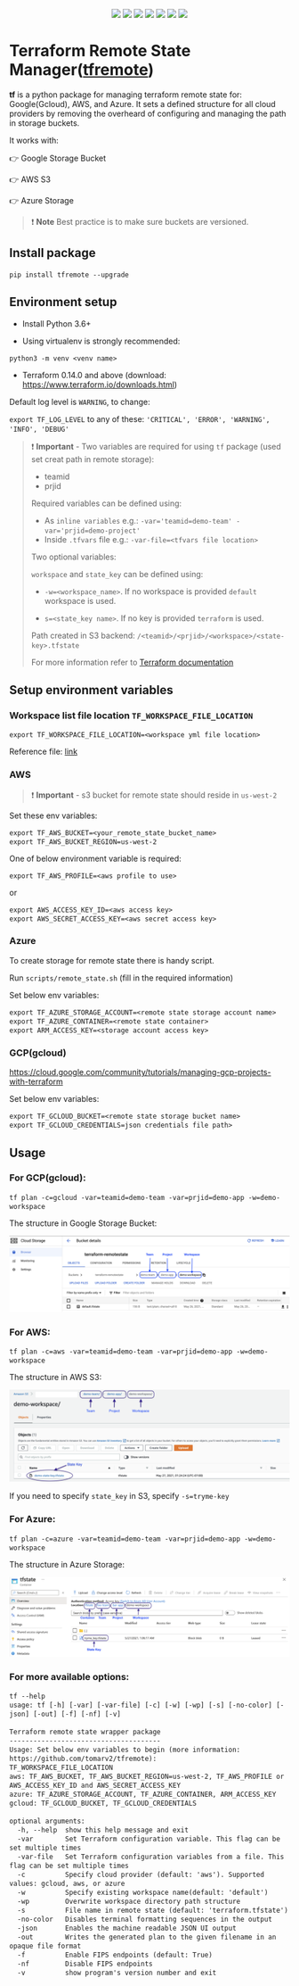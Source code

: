 <p align="center">
    <a href="https://github.com/tomarv2/tfremote/actions/workflows/checks.yml" alt="Check">
        <img src="https://github.com/tomarv2/tfremote/actions/workflows/checks.yml/badge.svg?branch=main" /></a>
    <a href="https://www.apache.org/licenses/LICENSE-2.0" alt="GitHub tag">
        <img src="https://img.shields.io/github/license/tomarv2/tfremote" /></a>
    <a href="https://github.com/tomarv2/tfremote/tags" alt="GitHub tag">
        <img src="https://img.shields.io/github/v/tag/tomarv2/tfremote" /></a>
    <a href="https://github.com/tomarv2/tfremote/pulse" alt="Activity">
        <img src="https://img.shields.io/github/commit-activity/m/tomarv2/tfremote" /></a>
    <a href="https://stackoverflow.com/users/6679867/tomarv2" alt="Stack Exchange reputation">
        <img src="https://img.shields.io/stackexchange/stackoverflow/r/6679867"></a>
    <a href="https://discord.gg/XH975bzN" alt="chat on Discord">
        <img src="https://img.shields.io/discord/813961944443912223?logo=discord"></a>
    <a href="https://twitter.com/intent/follow?screen_name=varuntomar2019" alt="follow on Twitter">
        <img src="https://img.shields.io/twitter/follow/varuntomar2019?style=social&logo=twitter"></a>
</p>

# Terraform Remote State Manager([tfremote](https://pypi.org/project/tfremote/))

**tf** is a python package for managing terraform remote state for: Google(Gcloud), AWS, and Azure.
It sets a defined structure for all cloud providers by removing the overheard of configuring and managing the path in storage buckets.

It works with:

:point_right: Google Storage Bucket

:point_right: AWS S3

:point_right: Azure Storage

> ❗️ **Note** Best practice is to make sure buckets are versioned.

## Install package

```
pip install tfremote --upgrade
```

## Environment setup

- Install Python 3.6+

- Using virtualenv is strongly recommended:

```
python3 -m venv <venv name>
```

- Terraform 0.14.0 and above (download: https://www.terraform.io/downloads.html)

Default log level is `WARNING`, to change:

`export TF_LOG_LEVEL` to any of these: `'CRITICAL', 'ERROR', 'WARNING', 'INFO', 'DEBUG'`

> ❗️ **Important** - Two variables are required for using `tf` package (used set creat path in remote storage):
>
> - teamid
> - prjid
>
> Required variables can be defined using:
>
> - As `inline variables` e.g.: `-var='teamid=demo-team' -var='prjid=demo-project'`
> - Inside `.tfvars` file e.g.: `-var-file=<tfvars file location> `
>
> Two optional variables:
>
> `workspace` and `state_key` can be defined using:
>
> - `-w=<workspace_name>`. If no workspace is provided `default` workspace is used.
>
> - `s=<state_key name>`. If no key is provided `terraform` is used.
>
> Path created in S3 backend: `/<teamid>/<prjid>/<workspace>/<state-key>.tfstate`
>
> For more information refer to [Terraform documentation](https://www.terraform.io/docs/language/values/variables.html)

## Setup environment variables

### Workspace list file location `TF_WORKSPACE_FILE_LOCATION`

```
export TF_WORKSPACE_FILE_LOCATION=<workspace yml file location>
```

Reference file: [link](scripts/workspaces.yml)

### AWS

> ❗️ **Important** - s3 bucket for remote state should reside in `us-west-2`

Set these env variables:

```
export TF_AWS_BUCKET=<your_remote_state_bucket_name>
export TF_AWS_BUCKET_REGION=us-west-2
```

One of below environment variable is required:

```
export TF_AWS_PROFILE=<aws profile to use>
```

or

```
export AWS_ACCESS_KEY_ID=<aws access key>
export AWS_SECRET_ACCESS_KEY=<aws secret access key>
```

### Azure

To create storage for remote state there is handy script.

Run `scripts/remote_state.sh` (fill in the required information)

Set below env variables:

```
export TF_AZURE_STORAGE_ACCOUNT=<remote state storage account name>
export TF_AZURE_CONTAINER=<remote state container>
export ARM_ACCESS_KEY=<storage account access key>
```

### GCP(gcloud)

https://cloud.google.com/community/tutorials/managing-gcp-projects-with-terraform

Set below env variables:

```
export TF_GCLOUD_BUCKET=<remote state storage bucket name>
export TF_GCLOUD_CREDENTIALS=json credentials file path>
```

## Usage

### For GCP(gcloud):

```
tf plan -c=gcloud -var=teamid=demo-team -var=prjid=demo-app -w=demo-workspace
```

The structure in Google Storage Bucket:

![alt text](docs/images/google_tf.png)

### For AWS:

```
tf plan -c=aws -var=teamid=demo-team -var=prjid=demo-app -w=demo-workspace
```

The structure in AWS S3:

![alt text](docs/images/aws_tf.png)

If you need to specify `state_key` in S3, specify `-s=tryme-key`

### For Azure:

```
tf plan -c=azure -var=teamid=demo-team -var=prjid=demo-app -w=demo-workspace
```

The structure in Azure Storage:

![alt text](docs/images/azure_tf.png)

### For more available options:

```
tf --help
usage: tf [-h] [-var] [-var-file] [-c] [-w] [-wp] [-s] [-no-color] [-json] [-out] [-f] [-nf] [-v]

Terraform remote state wrapper package
--------------------------------------
Usage: Set below env variables to begin (more information: https://github.com/tomarv2/tfremote):
TF_WORKSPACE_FILE_LOCATION
aws: TF_AWS_BUCKET, TF_AWS_BUCKET_REGION=us-west-2, TF_AWS_PROFILE or AWS_ACCESS_KEY_ID and AWS_SECRET_ACCESS_KEY
azure: TF_AZURE_STORAGE_ACCOUNT, TF_AZURE_CONTAINER, ARM_ACCESS_KEY
gcloud: TF_GCLOUD_BUCKET, TF_GCLOUD_CREDENTIALS

optional arguments:
  -h, --help  show this help message and exit
  -var        Set Terraform configuration variable. This flag can be set multiple times
  -var-file   Set Terraform configuration variables from a file. This flag can be set multiple times
  -c          Specify cloud provider (default: 'aws'). Supported values: gcloud, aws, or azure
  -w          Specify existing workspace name(default: 'default')
  -wp         Overwrite workspace directory path structure
  -s          File name in remote state (default: 'terraform.tfstate')
  -no-color   Disables terminal formatting sequences in the output
  -json       Enables the machine readable JSON UI output
  -out        Writes the generated plan to the given filename in an opaque file format
  -f          Enable FIPS endpoints (default: True)
  -nf         Disable FIPS endpoints
  -v          show program's version number and exit
```
